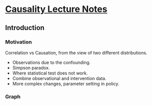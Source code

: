 # [Causality Lecture Notes](http://web.math.ku.dk/~peters/jonas_files/scriptChapter1-4.pdf)

## Introduction

### Motivation

Correlation vs Causation, from the view of two different distributions.

- Observations due to the confounding.
- Simpson paradox.
- Where statistical test does not work.
- Combine observational and intervention data.
- More complex changes, parameter setting in policy.

### Graph

